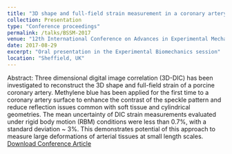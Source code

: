```yaml
---
title: "3D shape and full-field strain measurement in a coronary artery using 3D-DIC"
collection: Presentation
type: "Conference proceedings"
permalink: /talks/BSSM-2017
venue: "12th International Conference on Advances in Experimental Mechanics"
date: 2017-08-29
excerpt: "Oral presentation in the Experimental Biomechanics session"
location: "Sheffield, UK"
---
```


Abstract:
Three dimensional digital image correlation (3D-DIC) has been investigated to reconstruct the 3D shape and full-field strain of a porcine coronary artery. Methylene blue has been applied for the first time to a coronary artery surface to enhance the contrast of the speckle pattern and reduce reflection issues common with soft tissue and cylindrical geometries. The mean uncertainty of DIC strain measurements
evaluated under rigid body motion (RBM) conditions were less than 0.7%, with a standard deviation ~ 3%. This demonstrates potential of this approach to measure large deformations of arterial tissues at small length scales. [Download Conference Article](http://www.bssm.org/uploadeddocuments/Conf%202017/2017%20papers/18_Paolo_Ferraiuoli_formatted.pdf)
